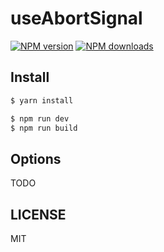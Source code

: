 # useAbortSignal

[![NPM version](https://img.shields.io/npm/v/useAbortSignal.svg?style=flat)](https://npmjs.org/package/useAbortSignal)
[![NPM downloads](http://img.shields.io/npm/dm/useAbortSignal.svg?style=flat)](https://npmjs.org/package/useAbortSignal)

## Install

```bash
$ yarn install
```

```bash
$ npm run dev
$ npm run build
```

## Options

TODO

## LICENSE

MIT
